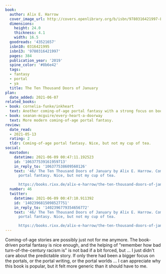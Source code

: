 ```yaml
---
book:
  author: Alix E. Harrow
  cover_image_url: http://covers.openlibrary.org/b/isbn/9780316421997-L.jpg
  dimensions:
    height: 24.0
    thickness: 4.1
    width: 16.5
  goodreads: '43521657'
  isbn10: 0316421995
  isbn13: '9780316421997'
  pages: 384
  publication_year: '2019'
  spine_color: '#8b6e42'
  tags:
  - fantasy
  - portal
  - ya
  title: The Ten Thousand Doors of January
plan:
  date_added: 2021-06-07
related_books:
- book: cornelia-funke/inkheart
  text: Another coming-of-age portal fantasy with a strong focus on books as a medium.
- book: seanan-mcguire/every-heart-a-doorway
  text: More modern coming-of-age portal fantasy.
review:
  date_read:
  - 2021-05-13
  rating: 2
  tldr: Coming-of-age portal fantasy. Nice, but not my cup of tea.
social:
  mastodon:
    datetime: 2021-06-09 00:47:11.192523
    id: '106377539161959713'
    in_reply_to: '106377538609560126'
    text: '46/ The Ten Thousand Doors of January by Alix E. Harrow. Coming-of-age
      portal fantasy. Nice, but not my cup of tea.

      https://books.rixx.de/alix-e-harrow/the-ten-thousand-doors-of-january/ #rixxReads'
  number: 46
  twitter:
    datetime: 2021-06-09 00:47:10.911392
    id: '1402396815098527751'
    in_reply_to: '1402396779354656772'
    text: '46/ The Ten Thousand Doors of January by Alix E. Harrow. Coming-of-age
      portal fantasy. Nice, but not my cup of tea.

      https://books.rixx.de/alix-e-harrow/the-ten-thousand-doors-of-january/'
---
```


Coming-of-age stories are possibly just not for me anymore. The book-driven portal fantasy is nice enough, and the
helping of "remember how bad turn-of-the-century racism is" is not bad if a bit forced, but … I just didn't care about
the predictable story. If only there had been a bigger focus on the portals, or the portal writing, or the
portal worlds …  I can appreciate why this book is popular, but it felt more generic than it should have to
me.
